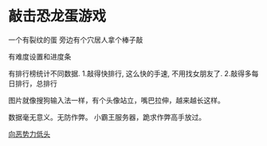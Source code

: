敲击恐龙蛋游戏
===

一个有裂纹的蛋
旁边有个穴居人拿个棒子敲

有难度设置和进度条

有排行榜统计不同数据.
1.敲得快排行, 这么快的手速, 不用找女朋友了.
2.敲得多每日排行，总排行


图片就像搜狗输入法一样，有个头像站立，嘴巴拉伸，越来越长这样。

数据毫无意义。无防作弊。
小霸王服务器，跪求作弊高手放过。

[向恶势力低头]()
